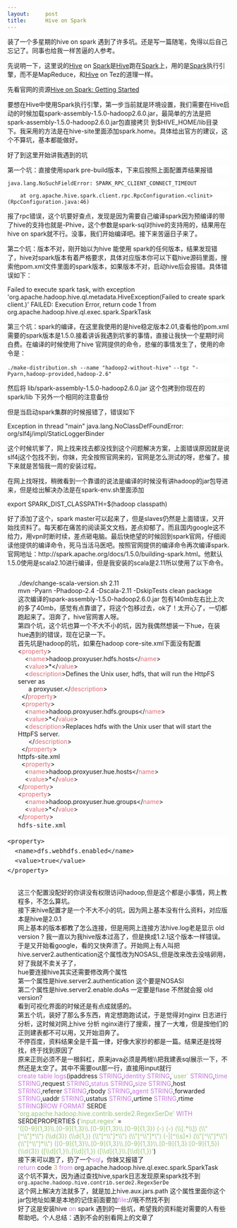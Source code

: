 ```yaml
---
layout:     post
title:      Hive on Spark
---
```

<div id="article_content" class="article_content clearfix csdn-tracking-statistics" data-pid="blog" data-mod="popu_307" data-dsm="post">
								            <link rel="stylesheet" href="https://csdnimg.cn/release/phoenix/template/css/ck_htmledit_views-f76675cdea.css">
						<div class="htmledit_views" id="content_views">
                <p style="font-family:'-apple-system', 'SF UI Text', Arial, 'PingFang SC', 'Hiragino Sans GB', 'Microsoft YaHei', 'WenQuanYi Micro Hei', sans-serif, SimHei, SimSun;background-color:rgb(255,255,255);">装了一个多星期的hive on spark 遇到了许多坑。还是写一篇随笔，免得以后自己忘记了。同事也给我一样苦逼的人参考。</p><p style="font-family:'-apple-system', 'SF UI Text', Arial, 'PingFang SC', 'Hiragino Sans GB', 'Microsoft YaHei', 'WenQuanYi Micro Hei', sans-serif, SimHei, SimSun;background-color:rgb(255,255,255);">先说明一下，这里说的<span class="wp_keywordlink_affiliate"><a title="" href="http://www.iteblog.com/archives/tag/hive" rel="nofollow">Hive</a> on <span class="wp_keywordlink_affiliate"><a title="" href="http://www.iteblog.com/archives/tag/spark" rel="nofollow">Spark</a>是<span class="wp_keywordlink_affiliate"><a title="" href="http://www.iteblog.com/archives/tag/hive" rel="nofollow">Hive</a>跑在<span class="wp_keywordlink_affiliate"><a title="" href="http://www.iteblog.com/archives/tag/spark" rel="nofollow">Spark</a>上，用的是<span class="wp_keywordlink_affiliate"><a title="" href="http://www.iteblog.com/archives/tag/spark" rel="nofollow">Spark</a>执行引擎，而不是MapReduce，和<span class="wp_keywordlink_affiliate"><a title="" href="http://www.iteblog.com/archives/tag/hive" rel="nofollow">Hive</a> on Tez的道理一样。</span></span></span></span></span></span></p><p style="font-family:'-apple-system', 'SF UI Text', Arial, 'PingFang SC', 'Hiragino Sans GB', 'Microsoft YaHei', 'WenQuanYi Micro Hei', sans-serif, SimHei, SimSun;background-color:rgb(255,255,255);"><span class="wp_keywordlink_affiliate"><span class="wp_keywordlink_affiliate"><span class="wp_keywordlink_affiliate"><span class="wp_keywordlink_affiliate"><span class="wp_keywordlink_affiliate"><span class="wp_keywordlink_affiliate">先看官网的资源<a href="https://cwiki.apache.org/confluence/display/Hive/Hive+on+Spark%3A+Getting+Started" rel="nofollow">Hive on Spark: Getting Started</a><span> <br></span></span></span></span></span></span></span></p><p style="font-family:'-apple-system', 'SF UI Text', Arial, 'PingFang SC', 'Hiragino Sans GB', 'Microsoft YaHei', 'WenQuanYi Micro Hei', sans-serif, SimHei, SimSun;background-color:rgb(255,255,255);"><span class="wp_keywordlink_affiliate">要想在Hive中使用Spark执行引擎，第一步当前就是环境设置，我们需要在Hive启动的时候加载<span class="wp_keywordlink_affiliate"><span class="wp_keywordlink_affiliate"><span class="wp_keywordlink_affiliate"><span class="wp_keywordlink_affiliate"><span class="wp_keywordlink_affiliate"><span class="wp_keywordlink_affiliate">spark-assembly-1.5.0-hadoop2.6.0.jar</span></span></span></span></span></span>，最简单的方法是把spark-assembly-1.5.0-hadoop2.6.0.jar包直接拷贝 到$HIVE_HOME/lib目录下。我采用的方法是在hive-site里面添加spark.home。具体给出官方的建议，这个不算坑，基本都能做好。</span></p><p style="font-family:'-apple-system', 'SF UI Text', Arial, 'PingFang SC', 'Hiragino Sans GB', 'Microsoft YaHei', 'WenQuanYi Micro Hei', sans-serif, SimHei, SimSun;background-color:rgb(255,255,255);"><span class="wp_keywordlink_affiliate"><span class="wp_keywordlink_affiliate"></span></span></p><p style="font-family:'-apple-system', 'SF UI Text', Arial, 'PingFang SC', 'Hiragino Sans GB', 'Microsoft YaHei', 'WenQuanYi Micro Hei', sans-serif, SimHei, SimSun;background-color:rgb(255,255,255);">好了到这里开始讲我遇到的坑</p><p style="font-family:'-apple-system', 'SF UI Text', Arial, 'PingFang SC', 'Hiragino Sans GB', 'Microsoft YaHei', 'WenQuanYi Micro Hei', sans-serif, SimHei, SimSun;background-color:rgb(255,255,255);">第一个坑：直接使用spark pre-build版本，下来后按照上面配置弄结果报错</p><p style="font-family:'-apple-system', 'SF UI Text', Arial, 'PingFang SC', 'Hiragino Sans GB', 'Microsoft YaHei', 'WenQuanYi Micro Hei', sans-serif, SimHei, SimSun;background-color:rgb(255,255,255);"><code class="plain">java.lang.NoSuchFieldError: SPARK_RPC_CLIENT_CONNECT_TIMEOUT</code></p><p style="font-family:'-apple-system', 'SF UI Text', Arial, 'PingFang SC', 'Hiragino Sans GB', 'Microsoft YaHei', 'WenQuanYi Micro Hei', sans-serif, SimHei, SimSun;background-color:rgb(255,255,255);"><code class="spaces">    </code><code class="plain">at org.apache.hive.spark.client.rpc.RpcConfiguration.&lt;clinit&gt;(RpcConfiguration.java:46)</code></p><p style="font-family:'-apple-system', 'SF UI Text', Arial, 'PingFang SC', 'Hiragino Sans GB', 'Microsoft YaHei', 'WenQuanYi Micro Hei', sans-serif, SimHei, SimSun;background-color:rgb(255,255,255);">报了rpc错误，这个坑要好查点，发现是因为需要自己编译spark因为预编译的带了hive的支持也就是-Phive，这个参数是spark-sql对hive的支持用的，结果用在hive on spark就不行。没事，我们开始编译吧。接下来苦逼日子来了。</p><p style="font-family:'-apple-system', 'SF UI Text', Arial, 'PingFang SC', 'Hiragino Sans GB', 'Microsoft YaHei', 'WenQuanYi Micro Hei', sans-serif, SimHei, SimSun;background-color:rgb(255,255,255);">第<code><span style="font-weight:700;">二</span></code>个坑：版本不对，刚开始以为hive 能使用 spark的任何版本，结果发现错了，hive对spark版本有着严格要求，具体对应版本你可以下载hive源码里面，搜索他pom.xml文件里面的spark版本，如果版本不对，启动hive后会报错。具体错误如下：</p><p style="font-family:'-apple-system', 'SF UI Text', Arial, 'PingFang SC', 'Hiragino Sans GB', 'Microsoft YaHei', 'WenQuanYi Micro Hei', sans-serif, SimHei, SimSun;background-color:rgb(255,255,255);"><span class="line">Failed to execute spark task, with exception 'org.apache.hadoop.hive.ql.metadata.HiveException(Failed to create spark client.)' <span class="line">FAILED: Execution Error, return code 1 from org.apache.hadoop.hive.ql.exec.spark.SparkTask</span></span></p><p style="font-family:'-apple-system', 'SF UI Text', Arial, 'PingFang SC', 'Hiragino Sans GB', 'Microsoft YaHei', 'WenQuanYi Micro Hei', sans-serif, SimHei, SimSun;background-color:rgb(255,255,255);"><span class="line">第三个坑：spark的编译，在这里我使用的是hive稳定版本2.01,查看他的pom.xml需要的spark版本是1.5.0.接着讲诉我遇到坑爹的事情，直接让我快一个星期时间白费。在编译的时候使用了hive 官网提供的命令，悲催的事情发生了，使用的命令是：</span></p><p style="font-family:'-apple-system', 'SF UI Text', Arial, 'PingFang SC', 'Hiragino Sans GB', 'Microsoft YaHei', 'WenQuanYi Micro Hei', sans-serif, SimHei, SimSun;background-color:rgb(255,255,255);"><span class="line"><span class="line"><code class="bash plain">.</code><code class="bash plain">/make-distribution</code><code class="bash plain">.sh --name<span> </span></code><code class="bash string">"hadoop2-without-hive"</code><span> <code class="bash plain">--tgz<span> </span></code><code class="bash string">"-Pyarn,hadoop-provided,hadoop-2.6"</code></span></span></span></p><p style="font-family:'-apple-system', 'SF UI Text', Arial, 'PingFang SC', 'Hiragino Sans GB', 'Microsoft YaHei', 'WenQuanYi Micro Hei', sans-serif, SimHei, SimSun;background-color:rgb(255,255,255);"><span class="line">然后将 lib/<span class="wp_keywordlink_affiliate"><span class="wp_keywordlink_affiliate"><span class="wp_keywordlink_affiliate"><span class="wp_keywordlink_affiliate"><span class="wp_keywordlink_affiliate"><span class="wp_keywordlink_affiliate"><span class="wp_keywordlink_affiliate"><span class="wp_keywordlink_affiliate"><span class="wp_keywordlink_affiliate"><span class="wp_keywordlink_affiliate"><span class="wp_keywordlink_affiliate"><span class="wp_keywordlink_affiliate">spark-assembly-1.5.0-hadoop2.6.0.jar</span></span></span></span></span></span></span></span></span></span></span></span> 这个包拷到你现在的spark/lib 下另外一个相同的注意备份</span></p><p style="font-family:'-apple-system', 'SF UI Text', Arial, 'PingFang SC', 'Hiragino Sans GB', 'Microsoft YaHei', 'WenQuanYi Micro Hei', sans-serif, SimHei, SimSun;background-color:rgb(255,255,255);"><span class="line">但是当启动spark集群的时候报错了，错误如下</span></p><p style="font-family:'-apple-system', 'SF UI Text', Arial, 'PingFang SC', 'Hiragino Sans GB', 'Microsoft YaHei', 'WenQuanYi Micro Hei', sans-serif, SimHei, SimSun;background-color:rgb(255,255,255);"><span class="line">Exception in thread "main" java.lang.NoClassDefFoundError: org/slf4j/impl/StaticLoggerBinder</span></p><p style="font-family:'-apple-system', 'SF UI Text', Arial, 'PingFang SC', 'Hiragino Sans GB', 'Microsoft YaHei', 'WenQuanYi Micro Hei', sans-serif, SimHei, SimSun;background-color:rgb(255,255,255);"><span class="line">这个时候坑爹了，网上找来找去都没找到这个问题解决方案，上面错误原因就是说slf4j这个包找不到，你妹，完全按照官网来的，官网是怎么测试的呀，悲催了。接下来就是苦恼我一周的安装过程。</span></p><p style="font-family:'-apple-system', 'SF UI Text', Arial, 'PingFang SC', 'Hiragino Sans GB', 'Microsoft YaHei', 'WenQuanYi Micro Hei', sans-serif, SimHei, SimSun;background-color:rgb(255,255,255);"><span class="line">在网上找呀找，稍微看到一个靠谱的说法是编译的时候没有讲hadoop的jar包导进来，但是给出解决办法是在spark-env.sh里面添加</span></p><p style="font-family:'-apple-system', 'SF UI Text', Arial, 'PingFang SC', 'Hiragino Sans GB', 'Microsoft YaHei', 'WenQuanYi Micro Hei', sans-serif, SimHei, SimSun;background-color:rgb(255,255,255);"><span class="line">export SPARK_DIST_CLASSPATH=$(hadoop classpath)</span></p><p style="font-family:'-apple-system', 'SF UI Text', Arial, 'PingFang SC', 'Hiragino Sans GB', 'Microsoft YaHei', 'WenQuanYi Micro Hei', sans-serif, SimHei, SimSun;background-color:rgb(255,255,255);"><span class="line">好了添加了这个，spark master可以起来了，但是slaves仍然是上面错误，又开始找资料了。每天都在痛苦的阅读英文文档，差点抑郁了。而且国内google这不给力，用vpn时断时续，差点砸电脑。最后快绝望的时候回到spark官网，仔细阅读他提供的编译命令，死马当活马医吧。按照官网提供的编译命令再次编译spark.官网地址：http://spark.apache.org/docs/1.5.0/building-spark.html。他默认1.5.0使用是scala2.10进行编译，但是我安装的scala是2.11所以使用了以下命令。<br></span></p><pre style="font-size:14px;line-height:22px;background-color:rgb(255,255,255);"><code class="hljs xml" style="color:rgb(171,178,191);background-color:rgb(40,44,52);font-family:Consolas, Inconsolata, Courier, monospace, 'PingFang SC', 'Microsoft YaHei', sans-serif;"></code></pre><ol class="hljs-ln" style="list-style:none;border-collapse:collapse;"><li style="list-style-type:none;"><div class="hljs-ln-numbers" style="width:24px;border-right:1px solid rgb(197,197,197);"><div class="hljs-ln-line hljs-ln-n" style="text-align:right;"></div></div><div class="hljs-ln-code"><div class="hljs-ln-line">./dev/change-scala-version.sh 2.11</div></div></li><li style="list-style-type:none;"><div class="hljs-ln-numbers" style="width:24px;border-right:1px solid rgb(197,197,197);"><div class="hljs-ln-line hljs-ln-n" style="text-align:right;"></div></div><div class="hljs-ln-code"><div class="hljs-ln-line">mvn -Pyarn -Phadoop-2.4 -Dscala-2.11 -DskipTests clean package</div></div></li><li style="list-style-type:none;"><div class="hljs-ln-numbers" style="width:24px;border-right:1px solid rgb(197,197,197);"><div class="hljs-ln-line hljs-ln-n" style="text-align:right;"></div></div><div class="hljs-ln-code"><div class="hljs-ln-line"> </div></div></li><li style="list-style-type:none;"><div class="hljs-ln-numbers" style="width:24px;border-right:1px solid rgb(197,197,197);"><div class="hljs-ln-line hljs-ln-n" style="text-align:right;"></div></div><div class="hljs-ln-code"><div class="hljs-ln-line"><span>这次编译的s<span class="line"><span class="line"><span><span class="wp_keywordlink_affiliate"><span class="wp_keywordlink_affiliate"><span class="wp_keywordlink_affiliate"><span class="wp_keywordlink_affiliate"><span class="wp_keywordlink_affiliate"><span class="wp_keywordlink_affiliate"><span class="wp_keywordlink_affiliate"><span class="wp_keywordlink_affiliate"><span class="wp_keywordlink_affiliate"><span class="wp_keywordlink_affiliate"><span class="wp_keywordlink_affiliate"><span class="wp_keywordlink_affiliate">park-assembly-1.5.0-hadoop2.6.0.jar 包有140mb左右比上次的多了40mb，感觉有点靠谱了，将这个包移过去，ok了！太开心了，一切都跑起来了。泪奔了，hive官网害人呀。</span></span></span></span></span></span></span></span></span></span></span></span></span></span></span></span></div></div></li><li style="list-style-type:none;"><div class="hljs-ln-numbers" style="width:24px;border-right:1px solid rgb(197,197,197);"><div class="hljs-ln-line hljs-ln-n" style="text-align:right;"></div></div><div class="hljs-ln-code"><div class="hljs-ln-line"> </div></div></li><li style="list-style-type:none;"><div class="hljs-ln-numbers" style="width:24px;border-right:1px solid rgb(197,197,197);"><div class="hljs-ln-line hljs-ln-n" style="text-align:right;"></div></div><div class="hljs-ln-code"><div class="hljs-ln-line">第四个坑，这个坑也算一个不大不小的坑，因为我偶然想装一下hue，在装hue遇到的错误，现在记录一下。</div></div></li><li style="list-style-type:none;"><div class="hljs-ln-numbers" style="width:24px;border-right:1px solid rgb(197,197,197);"><div class="hljs-ln-line hljs-ln-n" style="text-align:right;"></div></div><div class="hljs-ln-code"><div class="hljs-ln-line">首先坑是hadoop的坑，如果在hadoop core-site.xml下面没有配置</div></div></li><li style="list-style-type:none;"><div class="hljs-ln-numbers" style="width:24px;border-right:1px solid rgb(197,197,197);"><div class="hljs-ln-line hljs-ln-n" style="text-align:right;"></div></div><div class="hljs-ln-code"><div class="hljs-ln-line"><span class="hljs-tag">&lt;<span class="hljs-name" style="color:rgb(224,108,117);">property</span>&gt;</span></div></div></li><li style="list-style-type:none;"><div class="hljs-ln-numbers" style="width:24px;border-right:1px solid rgb(197,197,197);"><div class="hljs-ln-line hljs-ln-n" style="text-align:right;"></div></div><div class="hljs-ln-code"><div class="hljs-ln-line">    <span class="hljs-tag">&lt;<span class="hljs-name" style="color:rgb(224,108,117);">name</span>&gt;</span>hadoop.proxyuser.hdfs.hosts<span class="hljs-tag">&lt;/<span class="hljs-name" style="color:rgb(224,108,117);">name</span>&gt;</span></div></div></li><li style="list-style-type:none;"><div class="hljs-ln-numbers" style="width:24px;border-right:1px solid rgb(197,197,197);"><div class="hljs-ln-line hljs-ln-n" style="text-align:right;"></div></div><div class="hljs-ln-code"><div class="hljs-ln-line">    <span class="hljs-tag">&lt;<span class="hljs-name" style="color:rgb(224,108,117);">value</span>&gt;</span>*<span class="hljs-tag">&lt;/<span class="hljs-name" style="color:rgb(224,108,117);">value</span>&gt;</span></div></div></li><li style="list-style-type:none;"><div class="hljs-ln-numbers" style="width:24px;border-right:1px solid rgb(197,197,197);"><div class="hljs-ln-line hljs-ln-n" style="text-align:right;"></div></div><div class="hljs-ln-code"><div class="hljs-ln-line">    <span class="hljs-tag">&lt;<span class="hljs-name" style="color:rgb(224,108,117);">description</span>&gt;</span>Defines the Unix user, hdfs, that will run the HttpFS server as</div></div></li><li style="list-style-type:none;"><div class="hljs-ln-numbers" style="width:24px;border-right:1px solid rgb(197,197,197);"><div class="hljs-ln-line hljs-ln-n" style="text-align:right;"></div></div><div class="hljs-ln-code"><div class="hljs-ln-line">      a proxyuser.<span class="hljs-tag">&lt;/<span class="hljs-name" style="color:rgb(224,108,117);">description</span>&gt;</span></div></div></li><li style="list-style-type:none;"><div class="hljs-ln-numbers" style="width:24px;border-right:1px solid rgb(197,197,197);"><div class="hljs-ln-line hljs-ln-n" style="text-align:right;"></div></div><div class="hljs-ln-code"><div class="hljs-ln-line">  <span class="hljs-tag">&lt;/<span class="hljs-name" style="color:rgb(224,108,117);">property</span>&gt;</span></div></div></li><li style="list-style-type:none;"><div class="hljs-ln-numbers" style="width:24px;border-right:1px solid rgb(197,197,197);"><div class="hljs-ln-line hljs-ln-n" style="text-align:right;"></div></div><div class="hljs-ln-code"><div class="hljs-ln-line">  <span class="hljs-tag">&lt;<span class="hljs-name" style="color:rgb(224,108,117);">property</span>&gt;</span></div></div></li><li style="list-style-type:none;"><div class="hljs-ln-numbers" style="width:24px;border-right:1px solid rgb(197,197,197);"><div class="hljs-ln-line hljs-ln-n" style="text-align:right;"></div></div><div class="hljs-ln-code"><div class="hljs-ln-line">    <span class="hljs-tag">&lt;<span class="hljs-name" style="color:rgb(224,108,117);">name</span>&gt;</span>hadoop.proxyuser.hdfs.groups<span class="hljs-tag">&lt;/<span class="hljs-name" style="color:rgb(224,108,117);">name</span>&gt;</span></div></div></li><li style="list-style-type:none;"><div class="hljs-ln-numbers" style="width:24px;border-right:1px solid rgb(197,197,197);"><div class="hljs-ln-line hljs-ln-n" style="text-align:right;"></div></div><div class="hljs-ln-code"><div class="hljs-ln-line">    <span class="hljs-tag">&lt;<span class="hljs-name" style="color:rgb(224,108,117);">value</span>&gt;</span>*<span class="hljs-tag">&lt;/<span class="hljs-name" style="color:rgb(224,108,117);">value</span>&gt;</span></div></div></li><li style="list-style-type:none;"><div class="hljs-ln-numbers" style="width:24px;border-right:1px solid rgb(197,197,197);"><div class="hljs-ln-line hljs-ln-n" style="text-align:right;"></div></div><div class="hljs-ln-code"><div class="hljs-ln-line">    <span class="hljs-tag">&lt;<span class="hljs-name" style="color:rgb(224,108,117);">description</span>&gt;</span>Replaces hdfs with the Unix user that will start the HttpFS server.</div></div></li><li style="list-style-type:none;"><div class="hljs-ln-numbers" style="width:24px;border-right:1px solid rgb(197,197,197);"><div class="hljs-ln-line hljs-ln-n" style="text-align:right;"></div></div><div class="hljs-ln-code"><div class="hljs-ln-line">      <span class="hljs-tag">&lt;/<span class="hljs-name" style="color:rgb(224,108,117);">description</span>&gt;</span></div></div></li><li style="list-style-type:none;"><div class="hljs-ln-numbers" style="width:24px;border-right:1px solid rgb(197,197,197);"><div class="hljs-ln-line hljs-ln-n" style="text-align:right;"></div></div><div class="hljs-ln-code"><div class="hljs-ln-line">  <span class="hljs-tag">&lt;/<span class="hljs-name" style="color:rgb(224,108,117);">property</span>&gt;</span></div></div></li><li style="list-style-type:none;"><div class="hljs-ln-numbers" style="width:24px;border-right:1px solid rgb(197,197,197);"><div class="hljs-ln-line hljs-ln-n" style="text-align:right;"></div></div><div class="hljs-ln-code"><div class="hljs-ln-line">httpfs-site.xml</div></div></li><li style="list-style-type:none;"><div class="hljs-ln-numbers" style="width:24px;border-right:1px solid rgb(197,197,197);"><div class="hljs-ln-line hljs-ln-n" style="text-align:right;"></div></div><div class="hljs-ln-code"><div class="hljs-ln-line">  <span class="hljs-tag">&lt;<span class="hljs-name" style="color:rgb(224,108,117);">property</span>&gt;</span></div></div></li><li style="list-style-type:none;"><div class="hljs-ln-numbers" style="width:24px;border-right:1px solid rgb(197,197,197);"><div class="hljs-ln-line hljs-ln-n" style="text-align:right;"></div></div><div class="hljs-ln-code"><div class="hljs-ln-line">    <span class="hljs-tag">&lt;<span class="hljs-name" style="color:rgb(224,108,117);">name</span>&gt;</span>hadoop.proxyuser.hue.hosts<span class="hljs-tag">&lt;/<span class="hljs-name" style="color:rgb(224,108,117);">name</span>&gt;</span></div></div></li><li style="list-style-type:none;"><div class="hljs-ln-numbers" style="width:24px;border-right:1px solid rgb(197,197,197);"><div class="hljs-ln-line hljs-ln-n" style="text-align:right;"></div></div><div class="hljs-ln-code"><div class="hljs-ln-line">    <span class="hljs-tag">&lt;<span class="hljs-name" style="color:rgb(224,108,117);">value</span>&gt;</span>*<span class="hljs-tag">&lt;/<span class="hljs-name" style="color:rgb(224,108,117);">value</span>&gt;</span></div></div></li><li style="list-style-type:none;"><div class="hljs-ln-numbers" style="width:24px;border-right:1px solid rgb(197,197,197);"><div class="hljs-ln-line hljs-ln-n" style="text-align:right;"></div></div><div class="hljs-ln-code"><div class="hljs-ln-line"><span class="hljs-tag">&lt;/<span class="hljs-name" style="color:rgb(224,108,117);">property</span>&gt;</span></div></div></li><li style="list-style-type:none;"><div class="hljs-ln-numbers" style="width:24px;border-right:1px solid rgb(197,197,197);"><div class="hljs-ln-line hljs-ln-n" style="text-align:right;"></div></div><div class="hljs-ln-code"><div class="hljs-ln-line"><span class="hljs-tag">&lt;<span class="hljs-name" style="color:rgb(224,108,117);">property</span>&gt;</span></div></div></li><li style="list-style-type:none;"><div class="hljs-ln-numbers" style="width:24px;border-right:1px solid rgb(197,197,197);"><div class="hljs-ln-line hljs-ln-n" style="text-align:right;"></div></div><div class="hljs-ln-code"><div class="hljs-ln-line">    <span class="hljs-tag">&lt;<span class="hljs-name" style="color:rgb(224,108,117);">name</span>&gt;</span>hadoop.proxyuser.hue.groups<span class="hljs-tag">&lt;/<span class="hljs-name" style="color:rgb(224,108,117);">name</span>&gt;</span></div></div></li><li style="list-style-type:none;"><div class="hljs-ln-numbers" style="width:24px;border-right:1px solid rgb(197,197,197);"><div class="hljs-ln-line hljs-ln-n" style="text-align:right;"></div></div><div class="hljs-ln-code"><div class="hljs-ln-line">    <span class="hljs-tag">&lt;<span class="hljs-name" style="color:rgb(224,108,117);">value</span>&gt;</span>*<span class="hljs-tag">&lt;/<span class="hljs-name" style="color:rgb(224,108,117);">value</span>&gt;</span></div></div></li><li style="list-style-type:none;"><div class="hljs-ln-numbers" style="width:24px;border-right:1px solid rgb(197,197,197);"><div class="hljs-ln-line hljs-ln-n" style="text-align:right;"></div></div><div class="hljs-ln-code"><div class="hljs-ln-line"><span class="hljs-tag">&lt;/<span class="hljs-name" style="color:rgb(224,108,117);">property</span>&gt;</span></div></div></li><li style="list-style-type:none;"><div class="hljs-ln-numbers" style="width:24px;border-right:1px solid rgb(197,197,197);"><div class="hljs-ln-line hljs-ln-n" style="text-align:right;"></div></div><div class="hljs-ln-code"><div class="hljs-ln-line"><samp class="ph codeph" style="font-size:14px;line-height:22px;">hdfs-site.xml</samp><samp class="ph codeph" style="font-size:14px;line-height:22px;"></samp><samp class="ph codeph" style="font-size:14px;line-height:22px;"></samp></div></div></li></ol><pre class="literallayout" style="font-size:14px;line-height:22px;background-color:rgb(255,255,255);">&lt;property&gt;
  &lt;name&gt;dfs.webhdfs.enabled&lt;/name&gt;
  &lt;value&gt;true&lt;/value&gt;
&lt;/property&gt;</pre><pre style="font-size:14px;line-height:22px;background-color:rgb(255,255,255);"><code class="hljs sql" style="color:rgb(171,178,191);background-color:rgb(40,44,52);font-family:Consolas, Inconsolata, Courier, monospace, 'PingFang SC', 'Microsoft YaHei', sans-serif;"></code></pre><ol class="hljs-ln" style="list-style:none;border-collapse:collapse;"><li style="list-style-type:none;"><div class="hljs-ln-numbers" style="width:24px;border-right:1px solid rgb(197,197,197);"><div class="hljs-ln-line hljs-ln-n" style="text-align:right;"></div></div><div class="hljs-ln-code"><div class="hljs-ln-line"><span><samp class="ph codeph" style="font-size:14px;line-height:22px;"></samp>这三个配置没配好的你讲没有权限访问hadoop,但是这个都是小事情，网上教程多，不怎么算坑。</span></div></div></li><li style="list-style-type:none;"><div class="hljs-ln-numbers" style="width:24px;border-right:1px solid rgb(197,197,197);"><div class="hljs-ln-line hljs-ln-n" style="text-align:right;"></div></div><div class="hljs-ln-code"><div class="hljs-ln-line">接下来hive配置才是一个不大不小的坑，因为网上基本没有什么资料，对应版本是hive是2.0.1</div></div></li><li style="list-style-type:none;"><div class="hljs-ln-numbers" style="width:24px;border-right:1px solid rgb(197,197,197);"><div class="hljs-ln-line hljs-ln-n" style="text-align:right;"></div></div><div class="hljs-ln-code"><div class="hljs-ln-line">网上基本的版本都教了怎么连接，但是用网上连接方法hive.log老是显示 old version ? 我一直以为我hive版本过高了，但是换成1.2.1这个版本一样错误。</div></div></li><li style="list-style-type:none;"><div class="hljs-ln-numbers" style="width:24px;border-right:1px solid rgb(197,197,197);"><div class="hljs-ln-line hljs-ln-n" style="text-align:right;"></div></div><div class="hljs-ln-code"><div class="hljs-ln-line">于是又开始看google，看的又快奔溃了。开始网上有人叫把hive.server2.authentication这个属性改为NOSASL,但是改来改去没啥卵用，好了我就不卖关子了，</div></div></li><li style="list-style-type:none;"><div class="hljs-ln-numbers" style="width:24px;border-right:1px solid rgb(197,197,197);"><div class="hljs-ln-line hljs-ln-n" style="text-align:right;"></div></div><div class="hljs-ln-code"><div class="hljs-ln-line">hue要连接hive其实还需要修改两个属性</div></div></li><li style="list-style-type:none;"><div class="hljs-ln-numbers" style="width:24px;border-right:1px solid rgb(197,197,197);"><div class="hljs-ln-line hljs-ln-n" style="text-align:right;"></div></div><div class="hljs-ln-code"><div class="hljs-ln-line">第一个属性是hive.server2.authentication 这个要是NOSASl</div></div></li><li style="list-style-type:none;"><div class="hljs-ln-numbers" style="width:24px;border-right:1px solid rgb(197,197,197);"><div class="hljs-ln-line hljs-ln-n" style="text-align:right;"></div></div><div class="hljs-ln-code"><div class="hljs-ln-line">第二个属性是hive.server2.enable.doAs 一定要是flase 不然就会报 old version?</div></div></li><li style="list-style-type:none;"><div class="hljs-ln-numbers" style="width:24px;border-right:1px solid rgb(197,197,197);"><div class="hljs-ln-line hljs-ln-n" style="text-align:right;"></div></div><div class="hljs-ln-code"><div class="hljs-ln-line">看到可视化界面的时候还是有点成就感的。</div></div></li><li style="list-style-type:none;"><div class="hljs-ln-numbers" style="width:24px;border-right:1px solid rgb(197,197,197);"><div class="hljs-ln-line hljs-ln-n" style="text-align:right;"></div></div><div class="hljs-ln-code"><div class="hljs-ln-line"> </div></div></li><li style="list-style-type:none;"><div class="hljs-ln-numbers" style="width:24px;border-right:1px solid rgb(197,197,197);"><div class="hljs-ln-line hljs-ln-n" style="text-align:right;"></div></div><div class="hljs-ln-code"><div class="hljs-ln-line">第五个坑，装好了那么多东西，肯定想跑跑试试，于是觉得对nginx 日志进行分析，这时候对网上hive 分析 nginx进行了搜索，搜了一大堆，但是按他们的正则建表都不可以用，又开始泪奔了。</div></div></li><li style="list-style-type:none;"><div class="hljs-ln-numbers" style="width:24px;border-right:1px solid rgb(197,197,197);"><div class="hljs-ln-line hljs-ln-n" style="text-align:right;"></div></div><div class="hljs-ln-code"><div class="hljs-ln-line">不停百度，资料结果全是千篇一律，好像大家抄的都是一篇。结果还是找呀找，终于找到原因了</div></div></li><li style="list-style-type:none;"><div class="hljs-ln-numbers" style="width:24px;border-right:1px solid rgb(197,197,197);"><div class="hljs-ln-line hljs-ln-n" style="text-align:right;"></div></div><div class="hljs-ln-code"><div class="hljs-ln-line">原来正则必须不是一根斜杠，原来java必须是两根\\把我建表sql展示一下，不然还是太空了。其中不需要out那一行，直接用input就行</div></div></li><li style="list-style-type:none;"><div class="hljs-ln-numbers" style="width:24px;border-right:1px solid rgb(197,197,197);"><div class="hljs-ln-line hljs-ln-n" style="text-align:right;"></div></div><div class="hljs-ln-code"><div class="hljs-ln-line"><span class="hljs-keyword" style="color:rgb(198,120,221);">create</span> <span class="hljs-keyword" style="color:rgb(198,120,221);">table</span> <span class="hljs-keyword" style="color:rgb(198,120,221);">logs</span>(ipaddress <span class="hljs-keyword" style="color:rgb(198,120,221);">STRING</span>,<span class="hljs-keyword" style="color:rgb(198,120,221);">identity</span> <span class="hljs-keyword" style="color:rgb(198,120,221);">STRING</span>,<span class="hljs-string" style="color:rgb(152,195,121);">`user`</span> <span class="hljs-keyword" style="color:rgb(198,120,221);">STRING</span>,<span class="hljs-keyword" style="color:rgb(198,120,221);">time</span> <span class="hljs-keyword" style="color:rgb(198,120,221);">STRING</span>,request <span class="hljs-keyword" style="color:rgb(198,120,221);">STRING</span>,<span class="hljs-keyword" style="color:rgb(198,120,221);">status</span> <span class="hljs-keyword" style="color:rgb(198,120,221);">STRING</span>,<span class="hljs-keyword" style="color:rgb(198,120,221);">size</span> <span class="hljs-keyword" style="color:rgb(198,120,221);">STRING</span>,host <span class="hljs-keyword" style="color:rgb(198,120,221);">STRING</span>,referer <span class="hljs-keyword" style="color:rgb(198,120,221);">STRING</span>,rbody <span class="hljs-keyword" style="color:rgb(198,120,221);">STRING</span>,<span class="hljs-keyword" style="color:rgb(198,120,221);">agent</span> <span class="hljs-keyword" style="color:rgb(198,120,221);">STRING</span>,forwarded <span class="hljs-keyword" style="color:rgb(198,120,221);">STRING</span>,uaddr <span class="hljs-keyword" style="color:rgb(198,120,221);">STRING</span>,ustatus <span class="hljs-keyword" style="color:rgb(198,120,221);">STRING</span>,urtime <span class="hljs-keyword" style="color:rgb(198,120,221);">STRING</span>,rtime <span class="hljs-keyword" style="color:rgb(198,120,221);">STRING</span>)<span class="hljs-keyword" style="color:rgb(198,120,221);">ROW</span> <span class="hljs-keyword" style="color:rgb(198,120,221);">FORMAT</span> SERDE <span class="hljs-string" style="color:rgb(152,195,121);">'org.apache.hadoop.hive.contrib.serde2.RegexSerDe'</span> <span class="hljs-keyword" style="color:rgb(198,120,221);">WITH</span> SERDEPROPERTIES (<span class="hljs-string" style="color:rgb(152,195,121);">'input.regex'</span> = </div></div></li><li style="list-style-type:none;"><div class="hljs-ln-numbers" style="width:24px;border-right:1px solid rgb(197,197,197);"><div class="hljs-ln-line hljs-ln-n" style="text-align:right;"></div></div><div class="hljs-ln-code"><div class="hljs-ln-line"><span class="hljs-string" style="color:rgb(152,195,121);">'([0-9]{1,3}\\.[0-9]{1,3}\\.[0-9]{1,3}\\.[0-9]{1,3}) (-) (-) (\\[.*\\]) (\\"[^\\"]*\\") (\\d{3}) (\\d{1,}) (\\"[^\\"]*\\") (\\"[^\\"]*\") (-|[^\\s]*) (\\"[^\\"]*\\") (\\"[^\\"]*\\") ([0-9]{1,3}\\.[0-9]{1,3}\\.[0-9]{1,3}\\.[0-9]{1,3}:[0-9]{1,5}) (\\d{3}) ([\\d]{1,}\\.[\\d]{1,}) ([\\d]{1,}\\.[\\d]{1,})'</span>)</div></div></li><li style="list-style-type:none;"><div class="hljs-ln-numbers" style="width:24px;border-right:1px solid rgb(197,197,197);"><div class="hljs-ln-line hljs-ln-n" style="text-align:right;"></div></div><div class="hljs-ln-code"><div class="hljs-ln-line">接下来可以跑了，扔了一个<span class="hljs-keyword" style="color:rgb(198,120,221);">sql</span>，你妹又报错了</div></div></li><li style="list-style-type:none;"><div class="hljs-ln-numbers" style="width:24px;border-right:1px solid rgb(197,197,197);"><div class="hljs-ln-line hljs-ln-n" style="text-align:right;"></div></div><div class="hljs-ln-code"><div class="hljs-ln-line"><span class="line"><span class="hljs-keyword" style="color:rgb(198,120,221);">return</span> code <span class="hljs-number" style="color:rgb(209,154,102);">3</span> <span class="hljs-keyword" style="color:rgb(198,120,221);">from</span> org.apache.hadoop.hive.ql.exec.spark.SparkTask</span></div></div></li><li style="list-style-type:none;"><div class="hljs-ln-numbers" style="width:24px;border-right:1px solid rgb(197,197,197);"><div class="hljs-ln-line hljs-ln-n" style="text-align:right;"></div></div><div class="hljs-ln-code"><div class="hljs-ln-line"> </div></div></li><li style="list-style-type:none;"><div class="hljs-ln-numbers" style="width:24px;border-right:1px solid rgb(197,197,197);"><div class="hljs-ln-line hljs-ln-n" style="text-align:right;"></div></div><div class="hljs-ln-code"><div class="hljs-ln-line">这个坑不算大，因为通过查找hive,spark日志发现原来spark找不到<code style="font-family:Consolas, Inconsolata, Courier, monospace, 'PingFang SC', 'Microsoft YaHei', sans-serif;"><span>org.apache.hadoop.hive.contrib.serde2.RegexSerDe</span></code></div></div></li><li style="list-style-type:none;"><div class="hljs-ln-numbers" style="width:24px;border-right:1px solid rgb(197,197,197);"><div class="hljs-ln-line hljs-ln-n" style="text-align:right;"></div></div><div class="hljs-ln-code"><div class="hljs-ln-line">这个网上解决方法就多了，就是加上hive.aux.jars.path 这个属性里面你这个jar包地址如果是本地的记住前面要加<span class="hljs-keyword" style="color:rgb(198,120,221);">file</span>://哦不然找不到</div></div></li><li style="list-style-type:none;"><div class="hljs-ln-numbers" style="width:24px;border-right:1px solid rgb(197,197,197);"><div class="hljs-ln-line hljs-ln-n" style="text-align:right;"></div></div><div class="hljs-ln-code"><div class="hljs-ln-line"> </div></div></li><li style="list-style-type:none;"><div class="hljs-ln-numbers" style="width:24px;border-right:1px solid rgb(197,197,197);"><div class="hljs-ln-line hljs-ln-n" style="text-align:right;"></div></div><div class="hljs-ln-code"><div class="hljs-ln-line"> </div></div></li><li style="list-style-type:none;"><div class="hljs-ln-numbers" style="width:24px;border-right:1px solid rgb(197,197,197);"><div class="hljs-ln-line hljs-ln-n" style="text-align:right;"></div></div><div class="hljs-ln-code"><div class="hljs-ln-line">好了这是安装hive <span class="hljs-keyword" style="color:rgb(198,120,221);">on</span> spark 遇到的一些坑，希望我的资料能对需要的人有些帮助吧。个人总结：遇到不会的别看网上的文章了</div></div></li></ol>            </div>
                </div>
